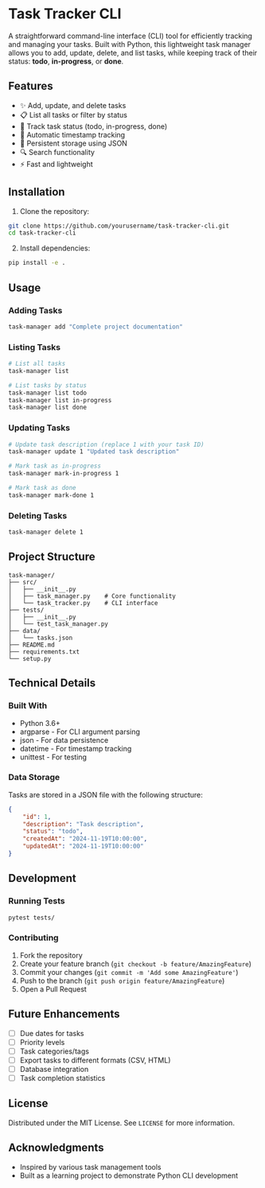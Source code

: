 # Task Tracker CLI

A straightforward command-line interface (CLI) tool for efficiently tracking and managing your tasks. Built with Python, this lightweight task manager allows you to add, update, delete, and list tasks, while keeping track of their status: **todo**, **in-progress**, or **done**.

## Features
- ✨ Add, update, and delete tasks
- 📋 List all tasks or filter by status
- 🔄 Track task status (todo, in-progress, done)
- 📅 Automatic timestamp tracking
- 💾 Persistent storage using JSON
- 🔍 Search functionality
- ⚡ Fast and lightweight

## Installation

1. Clone the repository:
```bash
git clone https://github.com/yourusername/task-tracker-cli.git
cd task-tracker-cli
```

2. Install dependencies:
```bash
pip install -e .
```

## Usage

### Adding Tasks
```bash
task-manager add "Complete project documentation"
```

### Listing Tasks
```bash
# List all tasks
task-manager list

# List tasks by status
task-manager list todo
task-manager list in-progress
task-manager list done
```

### Updating Tasks
```bash
# Update task description (replace 1 with your task ID)
task-manager update 1 "Updated task description"

# Mark task as in-progress
task-manager mark-in-progress 1

# Mark task as done
task-manager mark-done 1
```

### Deleting Tasks
```bash
task-manager delete 1
```

## Project Structure
```
task-manager/
├── src/
│   ├── __init__.py
│   ├── task_manager.py    # Core functionality
│   └── task_tracker.py    # CLI interface
├── tests/
│   ├── __init__.py
│   └── test_task_manager.py
├── data/
│   └── tasks.json
├── README.md
├── requirements.txt
└── setup.py
```

## Technical Details

### Built With
- Python 3.6+
- argparse - For CLI argument parsing
- json - For data persistence
- datetime - For timestamp tracking
- unittest - For testing

### Data Storage
Tasks are stored in a JSON file with the following structure:
```json
{
    "id": 1,
    "description": "Task description",
    "status": "todo",
    "createdAt": "2024-11-19T10:00:00",
    "updatedAt": "2024-11-19T10:00:00"
}
```

## Development

### Running Tests
```bash
pytest tests/
```

### Contributing
1. Fork the repository
2. Create your feature branch (`git checkout -b feature/AmazingFeature`)
3. Commit your changes (`git commit -m 'Add some AmazingFeature'`)
4. Push to the branch (`git push origin feature/AmazingFeature`)
5. Open a Pull Request

## Future Enhancements
- [ ] Due dates for tasks
- [ ] Priority levels
- [ ] Task categories/tags
- [ ] Export tasks to different formats (CSV, HTML)
- [ ] Database integration
- [ ] Task completion statistics

## License
Distributed under the MIT License. See `LICENSE` for more information.

## Acknowledgments
- Inspired by various task management tools
- Built as a learning project to demonstrate Python CLI development